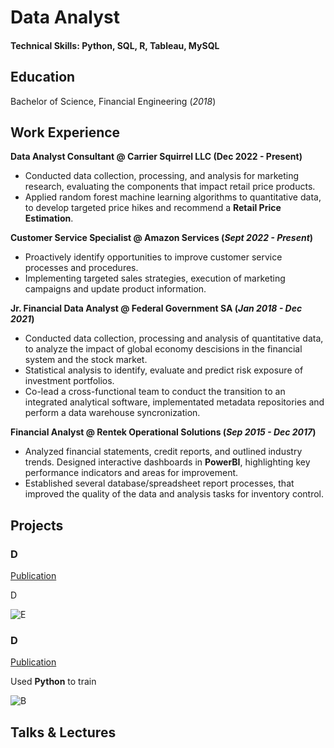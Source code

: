 # Data Analyst

#### Technical Skills: Python, SQL, R, Tableau, MySQL

## Education
Bachelor of Science, Financial Engineering (_2018_)

## Work Experience
**Data Analyst Consultant @ Carrier Squirrel LLC (Dec 2022 - Present)**
- Conducted data collection, processing, and analysis for marketing research, evaluating the components that impact retail price products.
- Applied random forest machine learning algorithms to quantitative data, to develop targeted price hikes and recommend a **Retail Price Estimation**.

**Customer Service Specialist @ Amazon Services (_Sept 2022 - Present_)**
- Proactively identify opportunities to improve customer service processes and procedures.
- Implementing targeted sales strategies, execution of marketing campaigns and update product information.

**Jr. Financial Data Analyst @ Federal Government SA (_Jan 2018 - Dec 2021_)**
- Conducted data collection, processing and analysis of quantitative data, to analyze the impact of global economy descisions in the financial system and the stock market.
- Statistical analysis to identify, evaluate and predict risk exposure of investment portfolios.
- Co-lead a cross-functional team to conduct the transition to an integrated analytical software, implementated metadata repositories and perform a data warehouse syncronization.

**Financial Analyst @ Rentek Operational Solutions (_Sep 2015 - Dec 2017_)**
- Analyzed financial statements, credit reports, and outlined industry trends. Designed interactive dashboards in **PowerBI**, highlighting key performance indicators and areas for improvement.
- Established several database/spreadsheet report processes, that improved the quality of the data and analysis tasks for inventory control.

## Projects
### D
[Publication](https://www.)

D

![E](.jpeg)

### D
[Publication](https://www.)

Used **Python** to train 

![B](.jpeg)

## Talks & Lectures
